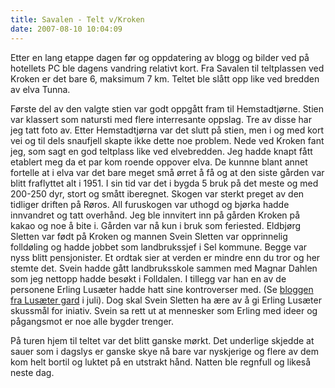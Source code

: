 ```yaml
---
title: Savalen - Telt v/Kroken
date: 2007-08-10 10:04:09
---
```


Etter en lang etappe dagen før og oppdatering av blogg og bilder ved på hotellets PC ble dagens vandring relativt kort. Fra Savalen  til teltplassen ved Kroken er det bare 6, maksimum 7 km. Teltet ble slått opp like ved bredden av elva Tunna.

Første del av den valgte stien var godt oppgått fram til Hemstadtjørne. Stien var klassert som natursti med flere interresante oppslag. Tre av disse har jeg tatt foto av. Etter Hemstadtjørna var det slutt på stien, men i og med kort vei og til dels snaufjell skapte ikke dette noe problem. Nede ved Kroken fant jeg, som sagt en god teltplass like ved elvebredden.  Jeg hadde knapt fått etablert meg da et par kom roende oppover elva. De kunnne blant annet fortelle at i elva var det bare meget små ørret å få og at den siste gården var blitt fraflyttet alt i 1951. I sin tid var det i bygda 5 bruk på det meste og med 200-250 dyr, stort og smått iberegnet. Skogen var sterkt preget av den tidliger driften på Røros. All furuskogen var uthogd og bjørka hadde innvandret og tatt overhånd. Jeg ble innvitert inn på gården Kroken på kakao og noe å bite i. Gården var nå kun i bruk som feriested. Eldbjørg Sletten var født på Kroken og mannen Svein Sletten var opprinnelig folldøling og hadde jobbet som landbrukssjef i Sel kommune. Begge var nyss blitt pensjonister. Et ordtak sier at verden er mindre enn du tror og her stemte det. Svein hadde gått landbruksskole sammen med Magnar Dahlen som jeg nettopp hadde besøkt i Folldalen. I tillegg var han en av de personene Erling Lusæter hadde hatt sine kontroverser med. (Se <a href="http://falleri.no/2007/07/31/lus%c3%a6ter-gard/">bloggen fra Lusæter gard</a> i juli). Dog skal Svein Sletten ha ære av å gi Erling Lusæter skussmål for iniativ. Svein sa rett ut at mennesker som Erling med ideer og pågangsmot er noe alle bygder trenger.

På turen hjem til teltet var det blitt ganske mørkt. Det underlige skjedde at sauer som i dagslys er ganske skye nå bare var nyskjerige og flere av dem kom helt bortil og luktet på en utstrakt hånd. Natten ble regnfull og likeså neste dag.
